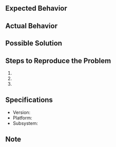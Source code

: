 ## Expected Behavior
<!--- what should happen -->

## Actual Behavior
<!--- what happens instead of the expected behavior -->

## Possible Solution
<!--- Not obligatory, but suggest a fix/reason for the bug, -->

## Steps to Reproduce the Problem
<!--- Provide a link to a live example, or an unambiguous set of steps to -->
<!--- reproduce this bug. Include code to reproduce, if relevant -->
  1.
  2.
  3.

## Specifications

  - Version:
  - Platform:
  - Subsystem:

## Note

